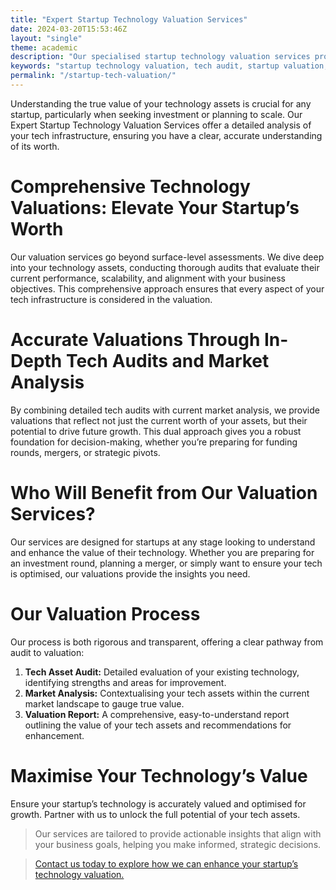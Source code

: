 ```yaml
---
title: "Expert Startup Technology Valuation Services"
date: 2024-03-20T15:53:46Z
layout: "single"
theme: academic
description: "Our specialised startup technology valuation services provide a comprehensive assessment of your tech assets, helping you understand and enhance your company's value. We combine in-depth tech audits with market analysis for accurate valuations."
keywords: "startup technology valuation, tech audit, startup valuation, technology assessment, tech asset valuation"
permalink: "/startup-tech-valuation/"
---
```


Understanding the true value of your technology assets is crucial for any startup, particularly when seeking investment or planning to scale. Our Expert Startup Technology Valuation Services offer a detailed analysis of your tech infrastructure, ensuring you have a clear, accurate understanding of its worth.

# Comprehensive Technology Valuations: Elevate Your Startup’s Worth

Our valuation services go beyond surface-level assessments. We dive deep into your technology assets, conducting thorough audits that evaluate their current performance, scalability, and alignment with your business objectives. This comprehensive approach ensures that every aspect of your tech infrastructure is considered in the valuation.

# Accurate Valuations Through In-Depth Tech Audits and Market Analysis

By combining detailed tech audits with current market analysis, we provide valuations that reflect not just the current worth of your assets, but their potential to drive future growth. This dual approach gives you a robust foundation for decision-making, whether you’re preparing for funding rounds, mergers, or strategic pivots.

# Who Will Benefit from Our Valuation Services?

Our services are designed for startups at any stage looking to understand and enhance the value of their technology. Whether you are preparing for an investment round, planning a merger, or simply want to ensure your tech is optimised, our valuations provide the insights you need.

# Our Valuation Process

Our process is both rigorous and transparent, offering a clear pathway from audit to valuation:

1. **Tech Asset Audit:** Detailed evaluation of your existing technology, identifying strengths and areas for improvement.<br>
2. **Market Analysis:** Contextualising your tech assets within the current market landscape to gauge true value.<br>
3. **Valuation Report:** A comprehensive, easy-to-understand report outlining the value of your tech assets and recommendations for enhancement.<br>

# Maximise Your Technology’s Value

Ensure your startup’s technology is accurately valued and optimised for growth. Partner with us to unlock the full potential of your tech assets.

> Our services are tailored to provide actionable insights that align with your business goals, helping you make informed, strategic decisions.

>[Contact us today to explore how we can enhance your startup’s technology valuation.](/contact/)
